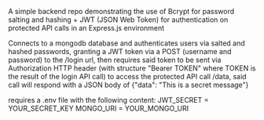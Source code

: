 A simple backend repo demonstrating the use of Bcrypt for password salting and hashing + JWT (JSON Web Token) for authentication on protected API calls in an Express.js environment

Connects to a mongodb database and authenticates users via salted and hashed passwords, granting a JWT token via a POST (username and password) to the /login url, then requires said token to be sent via Authorization HTTP header (with structure "Bearer TOKEN" where TOKEN is the result of the login API call) to access the protected API call /data, said call will respond with a JSON body of {"data": "This is a secret message"}

requires a .env file with the following content:
JWT_SECRET = YOUR_SECRET_KEY
MONGO_URI = YOUR_MONGO_URI
